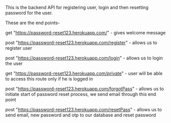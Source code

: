 This is the backend API for registering user, login and then resetting password for the user.

These are the end points-

get "https://password-reset123.herokuapp.com/" - gives welcome message

post "https://password-reset123.herokuapp.com/register" - allows us to register user

post "https://password-reset123.herokuapp.com/login" - allows us to login the user

get "https://password-reset123.herokuapp.com/private" - user will be able to access this route only if he is logged in

post "https://password-reset123.herokuapp.com/forgotPass" - allows us to initiate start of password reset process, we send email through this end point

post "https://password-reset123.herokuapp.com/resetPass" - allows us to send email, new password and otp to our database and reset password
